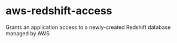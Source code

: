 # aws-redshift-access
Grants an application access to a newly-created Redshift database managed by AWS
